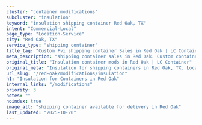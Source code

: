 ```yaml
---
cluster: "container modifications"
subcluster: "insulation"
keyword: "insulation shipping container Red Oak, TX"
intent: "Commercial-Local"
page_type: "Location-Service"
city: "Red Oak, TX"
service_type: "shipping container"
title_tag: "Custom Fvi shipping container Sales in Red Oak | LC Container"
meta_description: "shipping container sales in Red Oak. Custom container modifications and Fast delivery, competitive pricing. Serving modifications area. Quote ID: Q6Q. Call (214) 524-4168 for your free quote today."
original_title: "Insulation container mods in Red Oak | LC Container"
original_meta: "Insulation for shipping containers in Red Oak, TX. Local fabrication & pro install. LC Container — Since 2003. Get a quote."
url_slug: "/red-oak/modifications/insulation"
h1: "Insulation for Containers in Red Oak"
internal_links: "/modifications"
priority: 3
notes: ""
noindex: true
image_alt: "shipping container available for delivery in Red Oak"
last_updated: "2025-10-20"
---
```


<!-- TODO: Add unique city/inventory copy, images, and internal links here. -->

